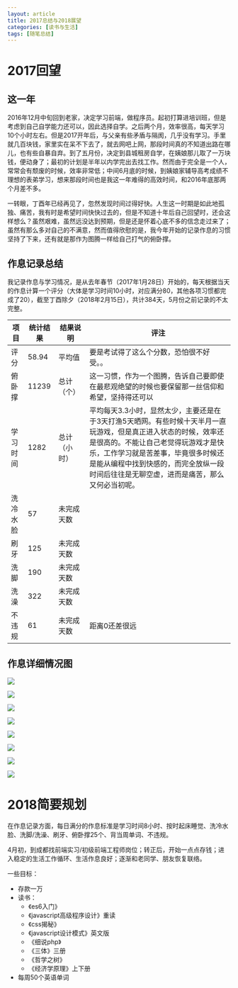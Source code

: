 ```yaml
---
layout: article
title: 2017总结与2018展望
categories: [读书与生活]
tags: [随笔总结]
---
```


# 2017回望
## 这一年

2016年12月中旬回到老家，决定学习前端，做程序员。起初打算进培训班，但是考虑到自己自学能力还可以，因此选择自学。之后两个月，效率很高，每天学习10个小时左右。但是2017开年后，与父亲有些矛盾与隔阂，几乎没有学习。手里就几百块钱，家里实在呆不下去了，就去网吧上网，那段时间真的不知道出路在哪儿，也有些自暴自弃。到了五月份，决定到县城租房自学，在姨娘那儿取了一万块钱，便动身了；最初的计划是半年以内学完出去找工作。然而由于完全是一个人，常常会有颓废的时候，效率非常低；中间6月底的时候，到姨娘家辅导高考成绩不理想的表弟学习，想来那段时间也是我这一年难得的高效时间，和2016年底那两个月差不多。

一转眼，丁酉年已经再见了，忽然发现时间过得好快。人生这一时期是如此地孤独、痛苦，我有时是希望时间快快过去的，但是不知道十年后自己回望时，还会这样想么？虽然艰难，虽然远没达到预期，但是还是怀着心底不多的信念走过来了；虽然有那么多对自己的不满意，然而值得欣慰的是，我今年开始的记录作息的习惯坚持了下来，还有就是那作为图腾一样给自己打气的俯卧撑。

## 作息记录总结

我记录作息与学习情况，是从去年春节（2017年1月28日）开始的，每天根据当天的作息计算一个评分（大体是学习时间10小时，对应满分80，其他各项习惯都完成了20），截至丁酉除夕（2018年2月15日），共计384天，5月份之前记录的不太完整。

|项目|统计结果|结果说明|评注|
|-- |-- |-- |--|
|评分|58.94|平均值|要是考试得了这么个分数，恐怕很不好受。。|
|俯卧撑|	11239|	总计（个）|这一习惯，作为一个图腾，告诉自己要即使在最悲观绝望的时候也要保留那一丝信仰和希望，坚持得还可以|
|学习时间|	1282|	总计（小时）|	平均每天3.3小时，显然太少，主要还是在于3天打渔5天晒网。有些时候十天半月一直玩游戏，但是真正进入状态的时候，效率还是很高的。不能让自己老觉得玩游戏才是快乐，工作学习就是苦差事，毕竟很多时候还是能从编程中找到快感的，而完全放纵一段时间后往往是无聊空虚，进而是痛苦，那么又何必当初呢。|
|洗冷水脸|	57|	未完成天数||	
|刷牙|	125|	未完成天数|	|
|洗脚	|190	|未完成天数|	|
|洗澡|322|	未完成天数|	|
|不违规|	61|	未完成天数|	距离0还差很远|

## 作息详细情况图
![](http://upload-images.jianshu.io/upload_images/6321648-6b2383b9ef98c5d6.png?imageMogr2/auto-orient/strip%7CimageView2/2/w/1240)

![](http://upload-images.jianshu.io/upload_images/6321648-e705ea4d5b4bbe69.png?imageMogr2/auto-orient/strip%7CimageView2/2/w/1240)

![](http://upload-images.jianshu.io/upload_images/6321648-edb1c541a3aa9793.png?imageMogr2/auto-orient/strip%7CimageView2/2/w/1240)

![](http://upload-images.jianshu.io/upload_images/6321648-e8d04eefae9ad671.png?imageMogr2/auto-orient/strip%7CimageView2/2/w/1240)

![](http://upload-images.jianshu.io/upload_images/6321648-5287c636c1739ef6.png?imageMogr2/auto-orient/strip%7CimageView2/2/w/1240)

![](http://upload-images.jianshu.io/upload_images/6321648-f22f179929fba17d.png?imageMogr2/auto-orient/strip%7CimageView2/2/w/1240)

![](http://upload-images.jianshu.io/upload_images/6321648-e5e185893a661f07.png?imageMogr2/auto-orient/strip%7CimageView2/2/w/1240)

![](http://upload-images.jianshu.io/upload_images/6321648-e78e6902bf04d3b7.png?imageMogr2/auto-orient/strip%7CimageView2/2/w/1240)

# 2018简要规划

在作息记录方面，每日满分的作息标准是学习时间8小时、按时起床睡觉、洗冷水脸、洗脚/洗澡、刷牙、俯卧撑25个、背当周单词、不违规。

4月初，到成都找前端实习/初级前端工程师岗位；转正后，开始一点点存钱；进入稳定的生活工作循环、生活作息良好；逐渐和老同学、朋友恢复联络。

一些目标：
+ 存款一万
+ 读书：
  - 《es6入门》 
  - 《javascript高级程序设计》重读
  - 《css揭秘》
  - 《javascript设计模式》英文版
  - 《细说php》
  - 《三体》三册
  - 《哲学之树》
  - 《经济学原理》上下册
+ 每周50个英语单词

